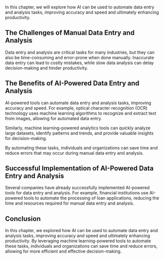 
In this chapter, we will explore how AI can be used to automate data entry and analysis tasks, improving accuracy and speed and ultimately enhancing productivity.

The Challenges of Manual Data Entry and Analysis
------------------------------------------------

Data entry and analysis are critical tasks for many industries, but they can also be time-consuming and error-prone when done manually. Inaccurate data entry can lead to costly mistakes, while slow data analysis can delay decision-making and hinder productivity.

The Benefits of AI-Powered Data Entry and Analysis
--------------------------------------------------

AI-powered tools can automate data entry and analysis tasks, improving accuracy and speed. For example, optical character recognition (OCR) technology uses machine learning algorithms to recognize and extract text from images, allowing for automated data entry.

Similarly, machine learning-powered analytics tools can quickly analyze large datasets, identify patterns and trends, and provide valuable insights for decision-making.

By automating these tasks, individuals and organizations can save time and reduce errors that may occur during manual data entry and analysis.

Successful Implementation of AI-Powered Data Entry and Analysis
---------------------------------------------------------------

Several companies have already successfully implemented AI-powered tools for data entry and analysis. For example, financial institutions use AI-powered tools to automate the processing of loan applications, reducing the time and resources required for manual data entry and analysis.

Conclusion
----------

In this chapter, we explored how AI can be used to automate data entry and analysis tasks, improving accuracy and speed and ultimately enhancing productivity. By leveraging machine learning-powered tools to automate these tasks, individuals and organizations can save time and reduce errors, allowing for more efficient and effective decision-making.
